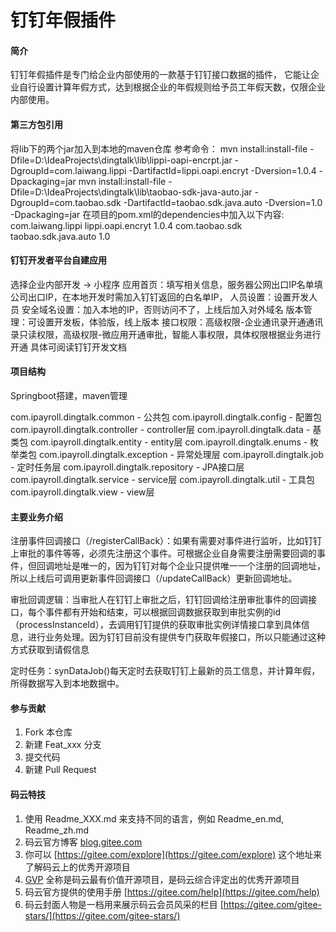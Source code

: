 # 钉钉年假插件

#### 简介

钉钉年假插件是专门给企业内部使用的一款基于钉钉接口数据的插件，
它能让企业自行设置计算年假方式，达到根据企业的年假规则给予员工年假天数，仅限企业内部使用。

#### 第三方包引用

将lib下的两个jar加入到本地的maven仓库
参考命令：
mvn install:install-file -Dfile=D:\IdeaProjects\dingtalk\lib\lippi-oapi-encrpt.jar -DgroupId=com.laiwang.lippi -DartifactId=lippi.oapi.encryt -Dversion=1.0.4 -Dpackaging=jar
mvn install:install-file -Dfile=D:\IdeaProjects\dingtalk\lib\taobao-sdk-java-auto.jar -DgroupId=com.taobao.sdk -DartifactId=taobao.sdk.java.auto -Dversion=1.0 -Dpackaging=jar
在项目的pom.xml的dependencies中加入以下内容:
<dependency>
    <groupId>com.laiwang.lippi</groupId>
    <artifactId>lippi.oapi.encryt</artifactId>
    <version>1.0.4</version>
</dependency>
<dependency>
    <groupId>com.taobao.sdk</groupId>
    <artifactId>taobao.sdk.java.auto</artifactId>
    <version>1.0</version>
</dependency>

#### 钉钉开发者平台自建应用

选择企业内部开发 -> 小程序
应用首页：填写相关信息，服务器公网出口IP名单填公司出口IP，在本地开发时需加入钉钉返回的白名单IP，
人员设置：设置开发人员
安全域名设置：加入本地的IP，否则访问不了，上线后加入对外域名
版本管理：可设置开发板，体验版，线上版本
接口权限：高级权限-企业通讯录开通通讯录只读权限，高级权限-微应用开通审批，智能人事权限，具体权限根据业务进行开通
具体可阅读钉钉开发文档

#### 项目结构

Springboot搭建，maven管理

com.ipayroll.dingtalk.common - 公共包
com.ipayroll.dingtalk.config - 配置包
com.ipayroll.dingtalk.controller - controller层
com.ipayroll.dingtalk.data - 基类包
com.ipayroll.dingtalk.entity - entity层
com.ipayroll.dingtalk.enums - 枚举类包
com.ipayroll.dingtalk.exception - 异常处理层
com.ipayroll.dingtalk.job - 定时任务层
com.ipayroll.dingtalk.repository - JPA接口层
com.ipayroll.dingtalk.service - service层
com.ipayroll.dingtalk.util - 工具包
com.ipayroll.dingtalk.view - view层

#### 主要业务介绍

注册事件回调接口（/registerCallBack）：如果有需要对事件进行监听，比如钉钉上审批的事件等等，必须先注册这个事件。可根据企业自身需要注册需要回调的事件，但回调地址是唯一的，因为钉钉对每个企业只提供唯一一个注册的回调地址，所以上线后可调用更新事件回调接口（/updateCallBack）更新回调地址。

审批回调逻辑：当审批人在钉钉上审批之后，钉钉回调给注册审批事件的回调接口，每个事件都有开始和结束，可以根据回调数据获取到审批实例的id（processInstanceId），去调用钉钉提供的获取审批实例详情接口拿到具体信息，进行业务处理。因为钉钉目前没有提供专门获取年假接口，所以只能通过这种方式获取到请假信息

定时任务：synDataJob()每天定时去获取钉钉上最新的员工信息，并计算年假，所得数据写入到本地数据中。

#### 参与贡献

1. Fork 本仓库
2. 新建 Feat_xxx 分支
3. 提交代码
4. 新建 Pull Request


#### 码云特技

1. 使用 Readme\_XXX.md 来支持不同的语言，例如 Readme\_en.md, Readme\_zh.md
2. 码云官方博客 [blog.gitee.com](https://blog.gitee.com)
3. 你可以 [https://gitee.com/explore](https://gitee.com/explore) 这个地址来了解码云上的优秀开源项目
4. [GVP](https://gitee.com/gvp) 全称是码云最有价值开源项目，是码云综合评定出的优秀开源项目
5. 码云官方提供的使用手册 [https://gitee.com/help](https://gitee.com/help)
6. 码云封面人物是一档用来展示码云会员风采的栏目 [https://gitee.com/gitee-stars/](https://gitee.com/gitee-stars/)